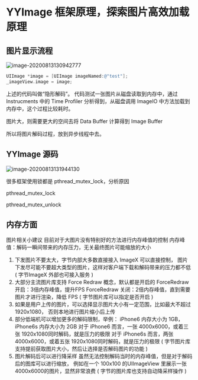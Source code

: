 # YYImage 框架原理，探索图片高效加载原理

## 图片显示流程

![image-20200813130942777](https://raw.githubusercontent.com/FantasticLBP/knowledge-kit/master/assets/2020-08-13-ImageRenderProcess.png)

```objective-c
UIImage *image = [UIImage imageNamed:@"test"];
_imageView.image = image;
```

上述的代码叫做“隐形解码”。 代码测试一张图片从磁盘读取到内存中，通过 Instrucments 中的 Time Profiler 分析得到，从磁盘调用 ImageIO 中方法加载到内存中，这个过程比较耗时。

图片大，则需要更大的空间去将 Data Buffer 计算得到 Image Buffer

所以将图片解码过程，放到异步线程中去。



## YYImage 源码

![image-20200813131944130](https://raw.githubusercontent.com/FantasticLBP/knowledge-kit/master/assets/2020-08-13-YYImageClassLevel.png)


很多框架使用锁都是 pthread_mutex_lock，分析原因

pthread_mutex_lock

pthread_mutex_unlock


## 内存方面
图片相关小建议
目前对于大图片没有特别好的方法进行内存峰值的控制
内存峰值：解码一瞬间带来的内存压力，无关最终图片可能缩放的大小
1. 下发图片不要太大，字节内部大多数直接接入 ImageX 可以直接控制，
图片下发尽可能不要超大类型的图片，这样对客户端下载和解码带来的压力都不低
( 字节ImageX 外部也可接入服务 )
2. 大部分主流图片库支持 Force Redraw 概念，默认都是开启的
ForceRedraw 开启：3倍内存峰值，提升FPS
ForceRedraw 关闭：2倍内存峰值，直到需要图片才进行渲染，降低 FPS
( 字节图片库可以指定是否开启 )
3. 如果是用户上传的图片，可以选择显示图片大小有一定范围，比如最大不超过 1920x1080，
否则本地进行图片缩小后上传
4. 部分低端机可以增加更多的解码限制，举例：
iPhone6 内存大小为 1GB，iPhone6s 内存大小为 2GB
对于 iPhone6 而言，一张 4000x6000，或着三张 1920x1080同时解码，就是压力的极限
对于 iPhone6s 而言，两张 4000x6000，或着五张 1920x1080同时解码，就是压力的极限
( 字节图片库支持提前获取图片大小，然后让选择是否解码图片的功能 )
5. 图片解码后可以进行降采样
虽然无法控制解码当时的内存峰值，但是对于解码后的图库可以进行缩放，
例如在一个 100x100 的UIImageView 里展示一张 4000x6000的图片，显然非常浪费
( 字节的图片库也支持自动降采样操作 )